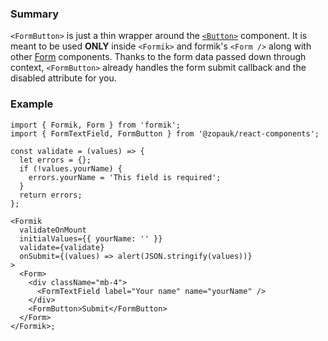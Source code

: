 ### Summary

`<FormButton>` is just a thin wrapper around the [`<Button>`](#/Components/Atoms/Button) component.
It is meant to be used **ONLY** inside `<Formik>` and formik's `<Form />` along with other [Form](#/Organisms/Form) components.
Thanks to the form data passed down through context, `<FormButton>` already handles the form submit callback and the disabled attribute for you.

### Example

```tsx
import { Formik, Form } from 'formik';
import { FormTextField, FormButton } from '@zopauk/react-components';

const validate = (values) => {
  let errors = {};
  if (!values.yourName) {
    errors.yourName = 'This field is required';
  }
  return errors;
};

<Formik
  validateOnMount
  initialValues={{ yourName: '' }}
  validate={validate}
  onSubmit={(values) => alert(JSON.stringify(values))}
>
  <Form>
    <div className="mb-4">
      <FormTextField label="Your name" name="yourName" />
    </div>
    <FormButton>Submit</FormButton>
  </Form>
</Formik>;
```
